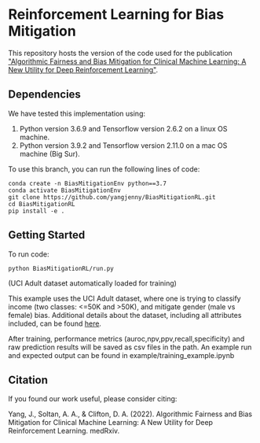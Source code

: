 # Reinforcement Learning for Bias Mitigation

This repository hosts the version of the code used for the publication ["Algorithmic Fairness and Bias Mitigation for Clinical Machine Learning: A New Utility for Deep Reinforcement Learning"](https://www.medrxiv.org/content/10.1101/2022.06.24.22276853v1). 

## Dependencies

We have tested this implementation using:
1. Python version 3.6.9 and Tensorflow version 2.6.2 on a linux OS machine. 
2. Python version 3.9.2 and Tensorflow version 2.11.0 on a mac OS machine (Big Sur). 

To use this branch, you can run the following lines of code:

```
conda create -n BiasMitigationEnv python==3.7
conda activate BiasMitigationEnv
git clone https://github.com/yangjenny/BiasMitigationRL.git
cd BiasMitigationRL
pip install -e .
```

## Getting Started

To run code: 

```
python BiasMitigationRL/run.py
```

(UCI Adult dataset automatically loaded for training)

This example uses the UCI Adult dataset, where one is trying to classify income (two classes: <=50K and >50K), and mitigate gender (male vs female) bias. Additional details about the dataset, including all attributes included, can be found [here](https://archive.ics.uci.edu/ml/datasets/Adult).

After training, performance metrics (auroc,npv,ppv,recall,specificity) and raw prediction results will be saved as csv files in the path. 
An example run and expected output can be found in example/training_example.ipynb

## Citation

If you found our work useful, please consider citing:

Yang, J., Soltan, A. A., & Clifton, D. A. (2022). Algorithmic Fairness and Bias Mitigation for Clinical Machine Learning: A New Utility for Deep Reinforcement Learning. medRxiv.


